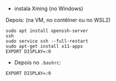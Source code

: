- instala Xming (no Windows)

Depois: (na VM, no contêiner ou no WSL2)

```
sudo apt install openssh-server
ssh
sudo service ssh --full-restart
sudo apt-get install x11-apps
EXPORT DISPLAY=:0
```

- Depois no `.bashrc`:

`EXPORT DISPLAY=:0`
